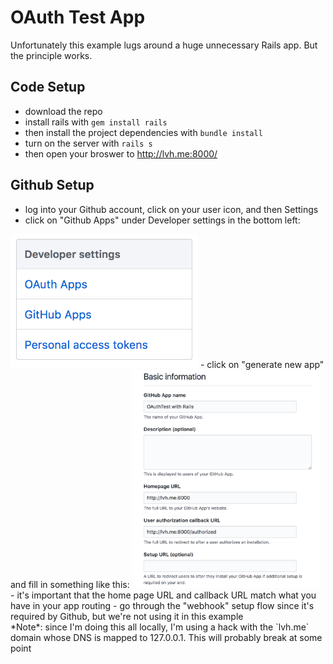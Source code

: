 # OAuth Test App

Unfortunately this example lugs around a huge unnecessary Rails app. But the principle works.

## Code Setup
- download the repo
- install rails with `gem install rails`
- then install the project dependencies with `bundle install`
- turn on the server with `rails s`
- then open your broswer to http://lvh.me:8000/

## Github Setup
- log into your Github account, click on your user icon, and then Settings
- click on "Github Apps" under Developer settings in the bottom left:
<img src="/public/oauth-github-setup-0.png" alt="Github Apps Link" width="300px"/>
- click on "generate new app" and fill in something like this:
<img src="/public/oauth-github-setup-1.png" alt="Oauth App Create Page Filled Out" width="300px"/>
- it's important that the home page URL and callback URL match what you have in your app routing
- go through the "webhook" setup flow since it's required by Github, but we're not using it in this example

<br/>
*Note*: since I'm doing this all locally, I'm using a hack with the `lvh.me` domain whose DNS is mapped to 127.0.0.1. This will probably break at some point
